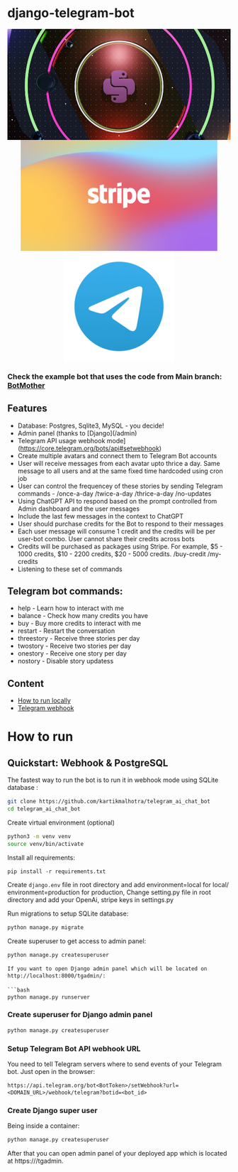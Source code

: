 # django-telegram-bot

<p align="center">
    <img src="https://raw.githubusercontent.com/kartikmalhotra/telegram_ai_chat_bot/master/docs/photo-1690683790356-c1edb75e3df7.jpeg" align="center" height="250px" weight="350px">
    <img src="https://raw.githubusercontent.com/kartikmalhotra/telegram_ai_chat_bot/master/docs/stripe.png" align="center" height="250px" weight="350px">
    <img src="https://raw.githubusercontent.com/kartikmalhotra/telegram_ai_chat_bot/master/docs/telegram_image.png" align="center" height="250px" weight="350px">

</p>

### Check the example bot that uses the code from Main branch: [BotMother](https://t.me/randombum_bot)

## Features

- Database: Postgres, Sqlite3, MySQL - you decide!
- Admin panel (thanks to [Django](<Domian>/admin)
- Telegram API usage webhook mode](https://core.telegram.org/bots/api#setwebhook)
- Create multiple avatars and connect them to Telegram Bot accounts
- User will receive messages from each avatar upto thrice a day. Same message to all users and at the same fixed time hardcoded using cron job
- User can control the frequencey of these stories by sending Telegram commands - /once-a-day /twice-a-day /thrice-a-day /no-updates
- Using ChatGPT API to respond based on the prompt controlled from Admin dashboard and the user messages
- Include the last few messages in the context to ChatGPT
- User should purchase credits for the Bot to respond to their messages
- Each user message will consume 1 credit and the credits will be per user-bot combo. User cannot share their credits across bots
- Credits will be purchased as packages using Stripe. For example, $5 - 1000 credits, $10 - 2200 credits, $20 - 5000 credits. /buy-credit /my-credits
- Listening to these set of commands

## Telegram bot commands:

- help - Learn how to interact with me
- balance - Check how many credits you have
- buy - Buy more credits to interact with me
- restart - Restart the conversation
- threestory - Receive three stories per day
- twostory - Receive two stories per day
- onestory - Receive one story per day
- nostory - Disable story updatess

## Content

- [How to run locally](https://github.com/kartikmalhotra/telegram_ai_chat_bot/#how-to-run)
- [Telegram webhook](https://github.com/ohld/django-telegram-bot/#setup_telegram_bot_api_webhook_url)

# How to run

## Quickstart: Webhook & PostgreSQL

The fastest way to run the bot is to run it in webhook mode using SQLite database :

```bash
git clone https://github.com/kartikmalhotra/telegram_ai_chat_bot
cd telegram_ai_chat_bot
```

Create virtual environment (optional)

```bash
python3 -m venv venv
source venv/bin/activate
```

Install all requirements:

```
pip install -r requirements.txt
```

Create `django.env` file in root directory and add environment=local for local/ environment=production for production,
Change setting.py file in root directory and add your OpenAi, stripe keys in settings.py

Run migrations to setup SQLite database:

```bash
python manage.py migrate
```

Create superuser to get access to admin panel:

```bash
python manage.py createsuperuser
```

````
If you want to open Django admin panel which will be located on http://localhost:8000/tgadmin/:

```bash
python manage.py runserver
````

### Create superuser for Django admin panel

```bash
python manage.py createsuperuser
```

### Setup Telegram Bot API webhook URL

You need to tell Telegram servers where to send events of your Telegram bot. Just open in the browser:

```
https://api.telegram.org/bot<BotToken>/setWebhook?url=<DOMAIN_URL>/webhook/telegram?botid=<bot_id>

```

### Create Django super user

Being inside a container:

```bash
python manage.py createsuperuser
```

After that you can open admin panel of your deployed app which is located at https://<DOMAIN>/tgadmin.
